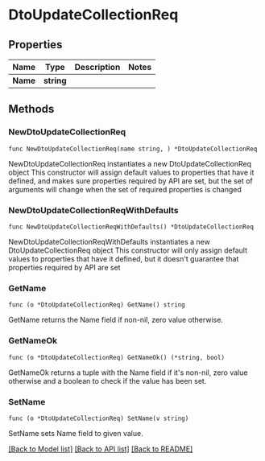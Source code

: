 # DtoUpdateCollectionReq

## Properties

Name | Type | Description | Notes
------------ | ------------- | ------------- | -------------
**Name** | **string** |  | 

## Methods

### NewDtoUpdateCollectionReq

`func NewDtoUpdateCollectionReq(name string, ) *DtoUpdateCollectionReq`

NewDtoUpdateCollectionReq instantiates a new DtoUpdateCollectionReq object
This constructor will assign default values to properties that have it defined,
and makes sure properties required by API are set, but the set of arguments
will change when the set of required properties is changed

### NewDtoUpdateCollectionReqWithDefaults

`func NewDtoUpdateCollectionReqWithDefaults() *DtoUpdateCollectionReq`

NewDtoUpdateCollectionReqWithDefaults instantiates a new DtoUpdateCollectionReq object
This constructor will only assign default values to properties that have it defined,
but it doesn't guarantee that properties required by API are set

### GetName

`func (o *DtoUpdateCollectionReq) GetName() string`

GetName returns the Name field if non-nil, zero value otherwise.

### GetNameOk

`func (o *DtoUpdateCollectionReq) GetNameOk() (*string, bool)`

GetNameOk returns a tuple with the Name field if it's non-nil, zero value otherwise
and a boolean to check if the value has been set.

### SetName

`func (o *DtoUpdateCollectionReq) SetName(v string)`

SetName sets Name field to given value.



[[Back to Model list]](../README.md#documentation-for-models) [[Back to API list]](../README.md#documentation-for-api-endpoints) [[Back to README]](../README.md)


